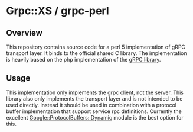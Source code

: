 # Grpc::XS / grpc-perl

## Overview

This repository contains source code for a perl 5 implementation of gRPC
transport layer. It binds to the official shared C library. The implementation
is heavily based on the php implementation of the [gRPC library](https://grpc.io).

## Usage

This implementation only implements the grpc client, not the server. This
library also only implements the transport layer and is not intended to be used
directly. Instead it should be used in combination with a protocol buffer
implementation that support service rpc definitions. Currently the excellent
[Google::ProtocolBuffers::Dynamic](http://search.cpan.org/dist/Google-ProtocolBuffers-Dynamic/)
module is the best option for this.

